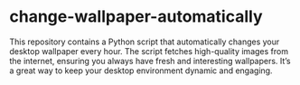 # change-wallpaper-automatically
This repository contains a Python script that automatically changes your desktop wallpaper every hour. The script fetches high-quality images from the internet, ensuring you always have fresh and interesting wallpapers. It’s a great way to keep your desktop environment dynamic and engaging. 

